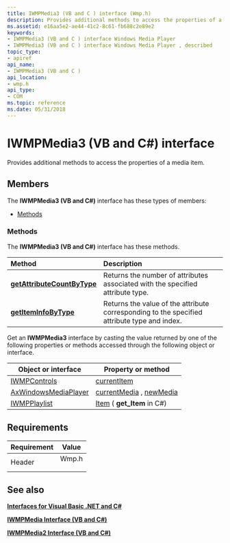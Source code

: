 ```yaml
---
title: IWMPMedia3 (VB and C ) interface (Wmp.h)
description: Provides additional methods to access the properties of a media item.
ms.assetid: e16aa5e2-ae44-41c2-8c61-fb688c2e89e2
keywords:
- IWMPMedia3 (VB and C ) interface Windows Media Player
- IWMPMedia3 (VB and C ) interface Windows Media Player , described
topic_type:
- apiref
api_name:
- IWMPMedia3 (VB and C )
api_location:
- wmp.h
api_type:
- COM
ms.topic: reference
ms.date: 05/31/2018
---
```


# IWMPMedia3 (VB and C#) interface

Provides additional methods to access the properties of a media item.

## Members

The **IWMPMedia3 (VB and C#)** interface has these types of members:

-   [Methods](#methods)

### Methods

The **IWMPMedia3 (VB and C#)** interface has these methods.



| Method                                                                                           | Description                                                                                            |
|:-------------------------------------------------------------------------------------------------|:-------------------------------------------------------------------------------------------------------|
| [**getAttributeCountByType**](wmplibiwmpmedia3-iwmpmedia3-getattributecountbytype--vb-and-c.md) | Returns the number of attributes associated with the specified attribute type.<br/>              |
| [**getItemInfoByType**](wmplibiwmpmedia3-iwmpmedia3-getiteminfobytype--vb-and-c.md)             | Returns the value of the attribute corresponding to the specified attribute type and index.<br/> |



 

Get an **IWMPMedia3** interface by casting the value returned by one of the following properties or methods accessed through the following object or interface.



| Object or interface                                               | Property or method                                                                                                                |
|-------------------------------------------------------------------|-----------------------------------------------------------------------------------------------------------------------------------|
| [IWMPControls](iwmpcontrols--vb-and-c.md)                        | [currentItem](wmplibiwmpcontrols-iwmpcontrols-currentitem--vb-and-c.md)                                                          |
| [AxWindowsMediaPlayer](axwindowsmediaplayer-object--vb-and-c.md) | [currentMedia](axwmplib-axwindowsmediaplayer-currentmedia--vb-and-c.md) , [newMedia](axwmplib-axwindowsmediaplayer-newmedia.md) |
| [IWMPPlaylist](iwmpplaylist--vb-and-c.md)                        | [Item](iwmpplaylist-item--vb-and-c.md) ( **get\_Item** in C#)                                                                   |



 

## Requirements



| Requirement | Value |
|-------------------|----------------------------------------------------------------------------------|
| Header<br/> | <dl> <dt>Wmp.h</dt> </dl> |



## See also

<dl> <dt>

[**Interfaces for Visual Basic .NET and C#**](interfaces-for-visual-basic--net-and-c.md)
</dt> <dt>

[**IWMPMedia Interface (VB and C#)**](iwmpmedia--vb-and-c.md)
</dt> <dt>

[**IWMPMedia2 Interface (VB and C#)**](iwmpmedia2--vb-and-c.md)
</dt> </dl>

 

 





